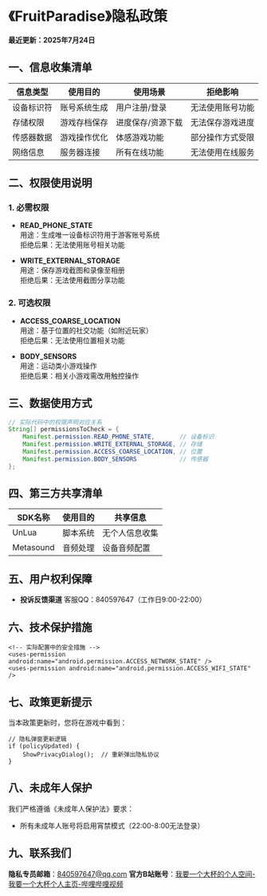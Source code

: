 # **《FruitParadise》隐私政策**


**最近更新：2025年7月24日**

## 一、信息收集清单

| 信息类型   | 使用目的     | 使用场景          | 拒绝影响         |
| ---------- | ------------ | ----------------- | ---------------- |
| 设备标识符 | 账号系统生成 | 用户注册/登录     | 无法使用账号功能 |
| 存储权限   | 游戏存档保存 | 进度保存/资源下载 | 无法保存游戏进度 |
| 传感器数据 | 游戏操作优化 | 体感游戏功能      | 部分操作方式受限 |
| 网络信息   | 服务器连接   | 所有在线功能      | 无法使用在线服务 |

## 二、权限使用说明

### 1. 必需权限

- **READ_PHONE_STATE**  
  用途：生成唯一设备标识符用于游客账号系统  
  拒绝后果：无法使用账号相关功能

- **WRITE_EXTERNAL_STORAGE**  
  用途：保存游戏截图和录像至相册  
  拒绝后果：无法使用截图分享功能

### 2. 可选权限

- **ACCESS_COARSE_LOCATION**  
  用途：基于位置的社交功能（如附近玩家）  
  拒绝后果：无法使用位置相关功能

- **BODY_SENSORS**  
  用途：运动类小游戏操作  
  拒绝后果：相关小游戏需改用触控操作

## 三、数据使用方式

```java
// 实际代码中的权限声明对应关系
String[] permissionsToCheck = {
    Manifest.permission.READ_PHONE_STATE,       // 设备标识
    Manifest.permission.WRITE_EXTERNAL_STORAGE, // 存储
    Manifest.permission.ACCESS_COARSE_LOCATION, // 位置
    Manifest.permission.BODY_SENSORS            // 传感器
};
```

## 四、第三方共享清单

| SDK名称   | 使用目的 | 共享信息       |
| --------- | -------- | -------------- |
| UnLua     | 脚本系统 | 无个人信息收集 |
| Metasound | 音频处理 | 设备音频配置   |

## 五、用户权利保障

- **投诉反馈渠道**
  客服QQ：840597647（工作日9:00-22:00）

## 六、技术保护措施

```
<!-- 实际配置中的安全措施 -->
<uses-permission android:name="android.permission.ACCESS_NETWORK_STATE" />
<uses-permission android:name="android.permission.ACCESS_WIFI_STATE" />
```

## 七、政策更新提示

当本政策更新时，您将在游戏中看到：

```
// 隐私弹窗更新逻辑
if (policyUpdated) {
    ShowPrivacyDialog();  // 重新弹出隐私协议
}
```
## 八、未成年人保护
我们严格遵循《未成年人保护法》要求：
- 所有未成年人账号将启用宵禁模式（22:00-8:00无法登录）

## 九、联系我们

**隐私专员邮箱**：840597647@qq.com
 **官方B站账号**：[我要一个大杯的个人空间-我要一个大杯个人主页-哔哩哔哩视频](https://space.bilibili.com/83334537?spm_id_from=333.1387.0.0)